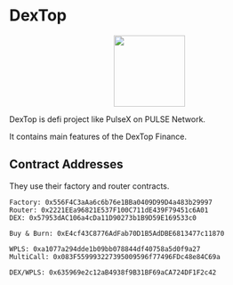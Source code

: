 # DexTop

<p align="center">
  <a href="https://dex.dextop.pro">
      <img src="https://github.com/IvanDragacevac/dextop/blob/main/public/logo.jpg" height="128">
  </a>
</p>
DexTop is defi project like PulseX on PULSE Network.

It contains main features of the DexTop Finance.

## Contract Addresses
They use their factory and router contracts.

```
Factory: 0x556F4C3aAa6c6b76e1BBa0409D99D4a483b29997
Router: 0x2221EEa96821E537F100C711dE439F79451c6A01
DEX: 0x57953dAC106a4cDa11D90273b1B9D59E169533c0

Buy & Burn: 0xE4cf43C8776AdFab70D1B5AdDBE6813477c11870
```

```
WPLS: 0xa1077a294dde1b09bb078844df40758a5d0f9a27
MultiCall: 0x083F559993227395009596f77496FDc48e84C69a
```

```
DEX/WPLS: 0x635969e2c12aB4938f9B31BF69aCA724DF1F2c42
```
